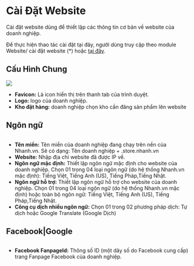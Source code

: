 # Cài Đặt Website

Cài đặt website dùng để thiết lập các thông tin cơ bản về website của doanh nghiệp.

Để thực hiện thao tác cài đặt tại đây, người dùng truy cập theo module Website/ cài đặt website (*) hoặc [tại đây](https://new.nhanh.vn/website/content/config).

## Cấu Hình Chung

![](https://storage.googleapis.com/manual.nhanh.vn/website/cai-dat-ws.PNG)

- **Favicon:** Là icon hiển thị trên thanh tab của trình duyệt.
- **Logo:** logo của doanh nghiệp.
- **Kho đặt hàng:** doanh nghiệp chọn kho cần đăng sản phẩm lên website

## Ngôn ngữ

![]()

- **Tên miền:** Tên miền của doanh nghiệp đang chạy trên nền của Nhanh.vn. Sẽ có dạng: Tên doanh nghiệp + .store.nhanh.vn
- **Website:** Nhập địa chỉ website đã được IP về.
- **Ngôn ngữ mặc định:** Thiết lập ngôn ngữ mặc định cho website của doanh nghiệp. Chọn 01 trong 04 loại ngôn ngữ (do hệ thống Nhanh.vn mặc định): Tiếng Việt, Tiếng Anh (US), Tiếng Pháp,Tiếng Nhật.
- **Ngôn ngữ hỗ trợ:** Thiết lập ngôn ngữ hỗ trợ cho website của doanh nghiệp. Chọn 01 trong 04 loại ngôn ngữ (do hệ thống Nhanh.vn mặc định) hoặc toàn bộ ngôn ngữ: Tiếng Việt, Tiếng Anh (US), Tiếng Pháp,Tiếng Nhật.
- **Công cụ dịch nhiều ngôn ngữ:** Chọn 01 trong 02 phương pháp dịch: Tự dịch hoặc Google Translate (Google Dịch)

## Facebook|Google
![]()

- **Facebook FanpageId:** Thông số ID (một dãy số do Facebook cung cấp) trang Fanpage Facebook của doanh nghiệp.

![]()
